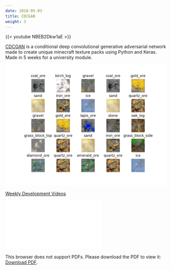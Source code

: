 ```yaml
---
date: 2018-05-03
title: CDCGAN
weight: 3
---
```


{{< youtube NBEB2Dkw1aE >}}

[CDCGAN](https://github.com/Zephilinox/CDCGAN) is a conditional deep convolutional generative adversarial network made to create unique minecraft texture packs using Python and Keras. Made in 5 weeks for a university module.

<!--more-->

![](https://raw.githubusercontent.com/Zephilinox/CDCGAN/master/output-test/1600.png)

[Weekly Development Videos](https://www.youtube.com/watch?v=Ur6vrh5-gMU&list=PLAu3dU8p746BB1z4TUxNWb8e1J3OjnxYR&index=11)

<object data="../CDCGAN.pdf" type="application/pdf" width="100%" height="700px" style="margin-left: auto; margin-right: auto; display: block;">
    <embed src="../CDCGAN.pdf">
        <p>This browser does not support PDFs. Please download the PDF to view it: <a href="../CDCGAN.pdf">Download PDF</a>.</p>
    </embed>
</object>